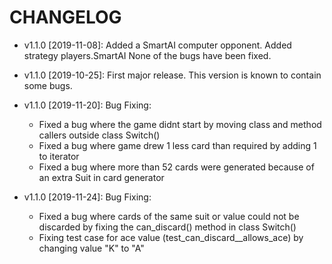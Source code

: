 # CHANGELOG

* v1.1.0 [2019-11-08]: Added a SmartAI computer opponent.
  Added strategy players.SmartAI
  None of the bugs have been fixed.

* v1.1.0 [2019-10-25]: First major release.
  This version is known to contain some bugs.
  
* v1.1.0 [2019-11-20]: Bug Fixing:
    * Fixed a bug where the game didnt start by moving class and method callers outside class Switch()
    * Fixed a bug where game drew 1 less card than required by adding 1 to iterator
    * Fixed a bug where more than 52 cards were generated because of an extra Suit in card generator
    
* v1.1.0 [2019-11-24]: Bug Fixing:
    * Fixed a bug where cards of the same suit or value could not be discarded by fixing the can_discard() method in
    class Switch()
    * Fixing test case for ace value (test_can_discard__allows_ace) by changing value "K" to "A"
    

